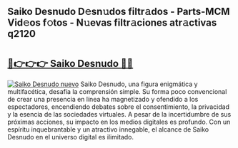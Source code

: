 ## Saiko Desnudo D𝚎sn𝚞dos filtr𝚊dos - Parts-MCM Vid𝚎os f𝚘tos - N𝚞evas filtr𝚊ciones atr𝚊ctivas q2120

# <h2><a href="http://mb2wzl2.tromn.icu/?c=Saiko+Desnudo">🔗👉👉👉 Saiko Desnudo 🔗🔗</a></h2>

[![Saiko Desnudo nuevo](https://i.imgur.com/pEAQMta.gif)](http://mb2wzl2.tromn.icu/?c=Saiko+Desnudo)
Saiko Desnudo, una figura enigmática y multifacética, desafía la comprensión simple. Su forma poco convencional de crear una presencia en línea ha magnetizado y ofendido a los espectadores, encendiendo debates sobre el consentimiento, la privacidad y la esencia de las sociedades virtuales. A pesar de la incertidumbre de sus próximas acciones, su impacto en los medios digitales es profundo. Con un espíritu inquebrantable y un atractivo innegable, el alcance de Saiko Desnudo en el universo digital es ilimitado.
